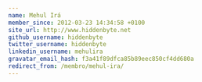 ```yaml
---
name: Mehul Irá
member_since: 2012-03-23 14:34:58 +0100
site_url: http://www.hiddenbyte.net
github_username: hiddenbyte
twitter_username: hiddenbyte
linkedin_username: mehulira
gravatar_email_hash: f3a41f89dfca85b89eec850cf4dd680a
redirect_from: /membro/mehul-ira/
---
```

